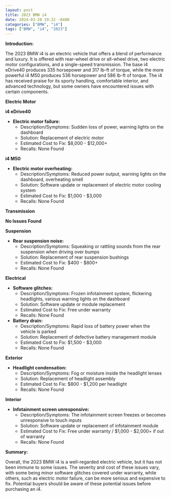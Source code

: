 ```yaml
---
layout: post
title: 2023 BMW i4
date: 2024-03-28 19:22 -0400
categories: ["BMW", "i4"]
tags: ["BMW", "i4", "2023"]
---
```

**Introduction:**

The 2023 BMW i4 is an electric vehicle that offers a blend of performance and luxury. It is offered with rear-wheel drive or all-wheel drive, two electric motor configurations, and a single-speed transmission. The base i4 eDrive40 produces 335 horsepower and 317 lb-ft of torque, while the more powerful i4 M50 produces 536 horsepower and 586 lb-ft of torque. The i4 has received praise for its sporty handling, comfortable interior, and advanced technology, but some owners have encountered issues with certain components.

**Electric Motor**

**i4 eDrive40**

* **Electric motor failure:**
    * Description/Symptoms: Sudden loss of power, warning lights on the dashboard
    * Solution: Replacement of electric motor
    * Estimated Cost to Fix: $8,000 - $12,000+
    * Recalls: None Found

**i4 M50**

* **Electric motor overheating:**
    * Description/Symptoms: Reduced power output, warning lights on the dashboard, overheating smell
    * Solution: Software update or replacement of electric motor cooling system
    * Estimated Cost to Fix: $1,000 - $3,000
    * Recalls: None Found

**Transmission**

**No Issues Found**

**Suspension**

* **Rear suspension noise:**
    * Description/Symptoms: Squeaking or rattling sounds from the rear suspension when driving over bumps
    * Solution: Replacement of rear suspension bushings
    * Estimated Cost to Fix: $400 - $800+
    * Recalls: None Found

**Electrical**

* **Software glitches:**
    * Description/Symptoms: Frozen infotainment system, flickering headlights, various warning lights on the dashboard
    * Solution: Software update or module replacement
    * Estimated Cost to Fix: Free under warranty
    * Recalls: None Found
* **Battery drain:**
    * Description/Symptoms: Rapid loss of battery power when the vehicle is parked
    * Solution: Replacement of defective battery management module
    * Estimated Cost to Fix: $1,500 - $3,000
    * Recalls: None Found

**Exterior**

* **Headlight condensation:**
    * Description/Symptoms: Fog or moisture inside the headlight lenses
    * Solution: Replacement of headlight assembly
    * Estimated Cost to Fix: $800 - $1,200 per headlight
    * Recalls: None Found

**Interior**

* **Infotainment screen unresponsive:**
    * Description/Symptoms: The infotainment screen freezes or becomes unresponsive to touch inputs
    * Solution: Software update or replacement of infotainment module
    * Estimated Cost to Fix: Free under warranty / $1,000 - $2,000+ if out of warranty
    * Recalls: None Found

**Summary:**

Overall, the 2023 BMW i4 is a well-regarded electric vehicle, but it has not been immune to some issues. The severity and cost of these issues vary, with some being minor software glitches covered under warranty, while others, such as electric motor failure, can be more serious and expensive to fix. Potential buyers should be aware of these potential issues before purchasing an i4.
